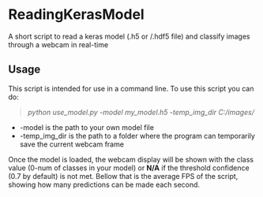 # ReadingKerasModel
A short script to read a keras model (.h5 or /.hdf5 file) and classify images through a webcam in real-time

## Usage
This script is intended for use in a command line. To use this script you can do:
> *python use_model.py -model my_model.h5 -temp_img_dir C:/images/*

- -model is the path to your own model file
- -temp_img_dir is the path to a folder where the program can temporarily save the current webcam frame

Once the model is loaded, the webcam display will be shown with the class value (0-num of classes in your model) or **N/A** if the threshold confidence (0.7 by default) is not met. Bellow that is the average FPS of the script, showing how many predictions can be made each second.
